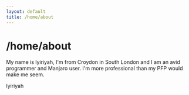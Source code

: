 ```yaml
---
layout: default
title: /home/about
---
```

# /home/about

My name is lyiriyah, I'm from Croydon in South London and I am an avid programmer and Manjaro user. I'm more professional than my PFP would make me seem.

lyiriyah

